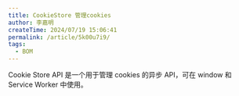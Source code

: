 ```yaml
---
title: CookieStore 管理cookies
author: 李嘉明
createTime: 2024/07/19 15:06:41
permalink: /article/5k00u7i9/
tags:
  - BOM
---
```


Cookie Store API 是一个用于管理 cookies 的异步 API，可在 window 和 Service Worker 中使用。